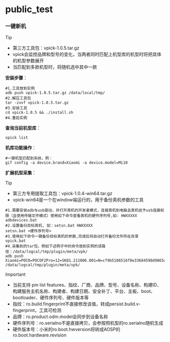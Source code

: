 # public_test
### 一键新机

> [!TIP]
>
> - 第三方工具包：vpick-1.0.5.tar.gz
> - vpick会监控品牌和型号的变化，当两者同时匹配上机型库的机型时将把具体的机型参数展开
> - 当匹配到多款机型时，将随机选中其中一款

**安装步骤**：

```
#1.工具放到实例
adb push vpick-1.0.5.tar.gz /data/local/tmp/
#2.解压工具包
tar -zxvf vpick-1.0.5.tar.gz
#3.安装工具
cd vpick-1.0.5 && ./install.sh
#4.重启实例
```

**查询当前机型库**：

```
vpick list
```

**机库功能操作**：

```
#一键机型匹配到系统，例：
gif config -a device.brand=Xiaomi -a device.model=Mi10
```

**扩展机型采集**：

> [!TIP]
>
> - 第三方专用提取工具包：vpick-1.0.4-win64.tar.gz
> - vpick-win64是一个在window端运行的，用于备份真机参数的工具

```
#1.需要安装adb与usb驱动，并打开真机的开发者模式，连接真机到电脑且真机给予usb连接权限（且使用传输文件模式）使用如下命令查看真机的硬件序列号,如: HWXXXXX
adbdevices.bat
#2.设置备份目标真机, 如：setsn.bat HWXXXXX
setsn.bat <硬件序列号>
#3.使用如下命令一键备份目标真机的参数,完成后将自动打开备份文件所在目录
vpick.bat
#4.采集到的tar包，例如下述例子中的命令放到实例的该路径：/data/logcal/tmp/plugin/meta/vpk/
adb push Xiaomi=POCO=POCOF2Pro=12=SKQ1.211006.001=N=cf9b5186516f8e33684598d9865a73d.tar.gz /data/logcal/tmp/plugin/meta/vpk/
```

> [!IMPORTANT]
>
> - 当前支持 pm list features、指纹、厂商、品牌、型号、设备名称、构建ID、构建服务主机名称、构建者、构建日期、安全补丁、平台、主板、boot、bootloader、硬件序列号、硬件版本等
> - 指纹：ro.build.fingerprint不直接修改该值，转成persist.build.v-fingerprint，工具可检测
> - 品牌：ro.product.odm.model会同步到设备名称
> - 硬件序列号：ro.serialno不是直接拷贝，会参按照机型的ro.serialno随机生成
> - 硬件版本号：小米的ro.boot.hwversion将转成AOSP的ro.boot.hardware.revision
